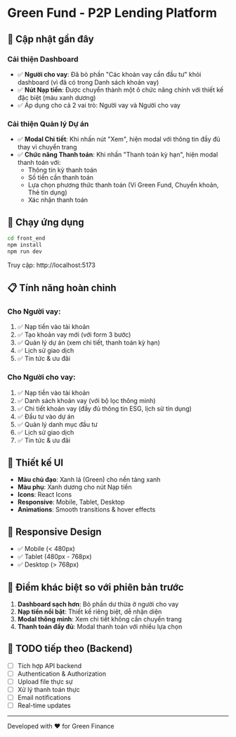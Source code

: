 # Green Fund - P2P Lending Platform

## 🎉 Cập nhật gần đây

### Cải thiện Dashboard
- ✅ **Người cho vay**: Đã bỏ phần "Các khoản vay cần đầu tư" khỏi dashboard (vì đã có trong Danh sách khoản vay)
- ✅ **Nút Nạp tiền**: Được chuyển thành một ô chức năng chính với thiết kế đặc biệt (màu xanh dương)
- ✅ Áp dụng cho cả 2 vai trò: Người vay và Người cho vay

### Cải thiện Quản lý Dự án
- ✅ **Modal Chi tiết**: Khi nhấn nút "Xem", hiện modal với thông tin đầy đủ thay vì chuyển trang
- ✅ **Chức năng Thanh toán**: Khi nhấn "Thanh toán kỳ hạn", hiện modal thanh toán với:
  - Thông tin kỳ thanh toán
  - Số tiền cần thanh toán
  - Lựa chọn phương thức thanh toán (Ví Green Fund, Chuyển khoản, Thẻ tín dụng)
  - Xác nhận thanh toán

## 🚀 Chạy ứng dụng

```bash
cd front_end
npm install
npm run dev
```

Truy cập: http://localhost:5173

## 📋 Tính năng hoàn chỉnh

### Cho Người vay:
1. ✅ Nạp tiền vào tài khoản
2. ✅ Tạo khoản vay mới (với form 3 bước)
3. ✅ Quản lý dự án (xem chi tiết, thanh toán kỳ hạn)
4. ✅ Lịch sử giao dịch
5. ✅ Tin tức & ưu đãi

### Cho Người cho vay:
1. ✅ Nạp tiền vào tài khoản
2. ✅ Danh sách khoản vay (với bộ lọc thông minh)
3. ✅ Chi tiết khoản vay (đầy đủ thông tin ESG, lịch sử tín dụng)
4. ✅ Đầu tư vào dự án
5. ✅ Quản lý danh mục đầu tư
6. ✅ Lịch sử giao dịch
7. ✅ Tin tức & ưu đãi

## 🎨 Thiết kế UI

- **Màu chủ đạo**: Xanh lá (Green) cho nền tảng xanh
- **Màu phụ**: Xanh dương cho nút Nạp tiền
- **Icons**: React Icons
- **Responsive**: Mobile, Tablet, Desktop
- **Animations**: Smooth transitions & hover effects

## 📱 Responsive Design

- ✅ Mobile (< 480px)
- ✅ Tablet (480px - 768px)
- ✅ Desktop (> 768px)

## 🔄 Điểm khác biệt so với phiên bản trước

1. **Dashboard sạch hơn**: Bỏ phần dư thừa ở người cho vay
2. **Nạp tiền nổi bật**: Thiết kế riêng biệt, dễ nhận diện
3. **Modal thông minh**: Xem chi tiết không cần chuyển trang
4. **Thanh toán đầy đủ**: Modal thanh toán với nhiều lựa chọn

## 📝 TODO tiếp theo (Backend)

- [ ] Tích hợp API backend
- [ ] Authentication & Authorization
- [ ] Upload file thực sự
- [ ] Xử lý thanh toán thực
- [ ] Email notifications
- [ ] Real-time updates

---

Developed with ❤️ for Green Finance
